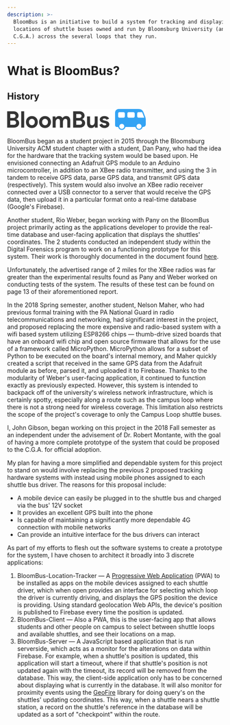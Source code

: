 ```yaml
---
description: >-
  BloomBus is an initiative to build a system for tracking and displaying the
  locations of shuttle buses owned and run by Bloomsburg University (and the
  C.G.A.) across the several loops that they run.
---
```


# What is BloomBus?

## History

![](.gitbook/assets/bloombus-logo%20%281%29.svg)

BloomBus began as a student project in 2015 through the Bloomsburg University ACM student chapter with a student, Dan Pany, who had the idea for the hardware that the tracking system would be based upon. He envisioned connecting an Adafruit GPS module to an Arduino microcontroller, in addition to an XBee radio transmitter, and using the 3 in tandem to receive GPS data, parse GPS data, and transmit GPS data \(respectively\). This system would also involve an XBee radio receiver connected over a USB connector to a server that would receive the GPS data, then upload it in a particular format onto a real-time database \(Google's Firebase\).

Another student, Rio Weber, began working with Pany on the BloomBus project primarily acting as the applications developer to provide the real-time database and user-facing application that displays the shuttles' coordinates. The 2 students conducted an independent study within the Digital Forensics program to work on a functioning prototype for this system. Their work is thoroughly documented in the document found [here](https://github.com/BloomBus/gitbook/blob/master/Pany%20%26%20Weber%20-%20BloomBus%20Project.pdf).

Unfortunately, the advertised range of 2 miles for the XBee radios was far greater than the experimental results found as Pany and Weber worked on conducting tests of the system. The results of these test can be found on page 13 of their aforementioned report.

In the 2018 Spring semester, another student, Nelson Maher, who had previous formal training with the PA National Guard in radio telecommunications and networking, had significant interest in the project, and proposed replacing the more expensive and radio-based system with a wifi based system utilizing ESP8266 chips — thumb-drive sized boards that have an onboard wifi chip and open source firmware that allows for the use of a framework called MicroPython. MicroPython allows for a subset of Python to be executed on the board's internal memory, and Maher quickly created a script that received in the same GPS data from the Adafruit module as before, parsed it, and uploaded it to Firebase. Thanks to the modularity of Weber's user-facing application, it continued to function exactly as previously expected. However, this system is intended to backpack off of the university's wireless network infrastructure, which is certainly spotty, especially along a route such as the campus loop where there is not a strong need for wireless coverage. This limitation also restricts the scope of the project's coverage to only the Campus Loop shuttle buses.

I, John Gibson, began working on this project in the 2018 Fall semester as an independent under the advisement of Dr. Robert Montante, with the goal of having a more complete prototype of the system that could be proposed to the C.G.A. for official adoption. 

My plan for having a more simplified and dependable system for this project to stand on would involve replacing the previous 2 proposed tracking hardware systems with instead using mobile phones assigned to each shuttle bus driver. The reasons for this proposal include:

* A mobile device can easily be plugged in to the shuttle bus and charged via the bus' 12V socket
* It provides an excellent GPS built into the phone
* Is capable of maintaining a significantly more dependable 4G connection with mobile networks
* Can provide an intuitive interface for the bus drivers can interact 

As part of my efforts to flesh out the software systems to create a prototype for the system, I have chosen to architect it broadly into 3 discrete applications:

1. BloomBus-Location-Tracker — A [Progressive Web Application](https://developers.google.com/web/progressive-web-apps/) \(PWA\) to be installed as apps on the mobile devices assigned to each shuttle driver, which when open provides an interface for selecting which loop the driver is currently driving, and displays the GPS position the device is providing. Using standard geolocation Web APIs, the device's position is published to Firebase every time the position is updated.
2. BloomBus-Client — Also a PWA, this is the user-facing app that allows students and other people on campus to select between shuttle loops and available shuttles, and see their locations on a map.
3. BloomBus-Server — A JavaScript based application that is run serverside, which acts as a monitor for the alterations on data within Firebase. For example, when a shuttle's position is updated, this application will start a timeout, where if that shuttle's position is not updated again with the timeout, its record will be removed from the database. This way, the client-side application only has to be concerned about displaying what is currently in the database. It will also monitor for proximity events using the [GeoFire](https://github.com/firebase/geofire-js) library for doing query's on the shuttles' updating coordinates. This way, when a shuttle nears a shuttle station, a record on the shuttle's reference in the database will be updated as a sort of "checkpoint" within the route.



